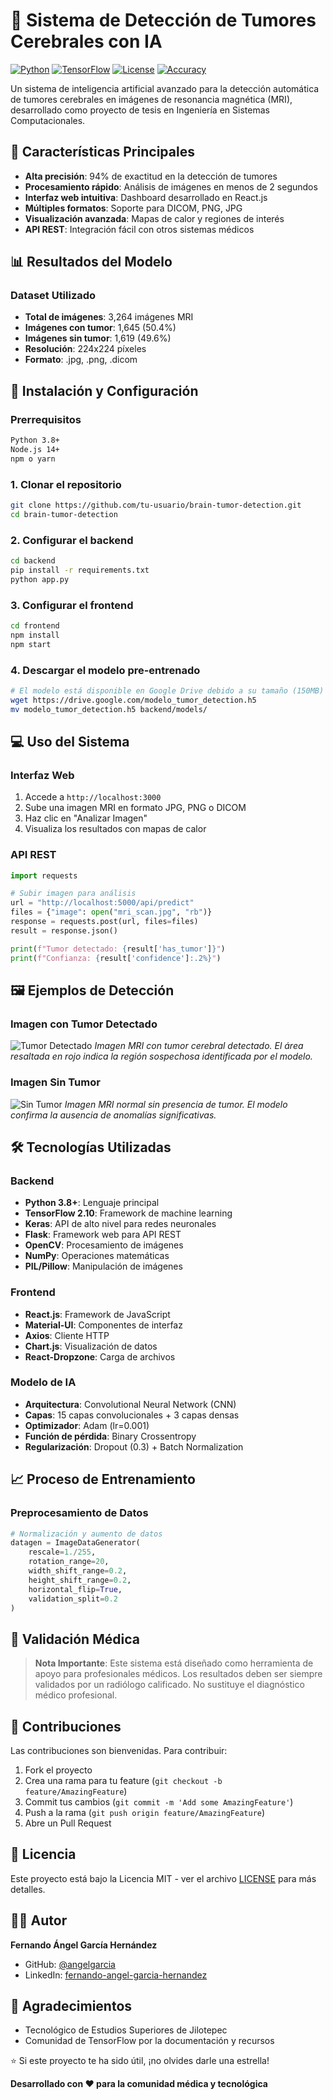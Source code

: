 # 🧠 Sistema de Detección de Tumores Cerebrales con IA

[![Python](https://img.shields.io/badge/Python-3.8+-blue.svg)](https://www.python.org/downloads/)
[![TensorFlow](https://img.shields.io/badge/TensorFlow-2.10+-orange.svg)](https://tensorflow.org/)
[![License](https://img.shields.io/badge/License-MIT-green.svg)](LICENSE)
[![Accuracy](https://img.shields.io/badge/Accuracy-94%25-brightgreen.svg)]()

Un sistema de inteligencia artificial avanzado para la detección automática de tumores cerebrales en imágenes de resonancia magnética (MRI), desarrollado como proyecto de tesis en Ingeniería en Sistemas Computacionales.

## 🎯 Características Principales

- **Alta precisión**: 94% de exactitud en la detección de tumores
- **Procesamiento rápido**: Análisis de imágenes en menos de 2 segundos
- **Interfaz web intuitiva**: Dashboard desarrollado en React.js
- **Múltiples formatos**: Soporte para DICOM, PNG, JPG
- **Visualización avanzada**: Mapas de calor y regiones de interés
- **API REST**: Integración fácil con otros sistemas médicos

## 📊 Resultados del Modelo

### Dataset Utilizado
- **Total de imágenes**: 3,264 imágenes MRI
- **Imágenes con tumor**: 1,645 (50.4%)
- **Imágenes sin tumor**: 1,619 (49.6%)
- **Resolución**: 224x224 píxeles
- **Formato**: .jpg, .png, .dicom

## 🚀 Instalación y Configuración

### Prerrequisitos
```bash
Python 3.8+
Node.js 14+
npm o yarn
```

### 1. Clonar el repositorio
```bash
git clone https://github.com/tu-usuario/brain-tumor-detection.git
cd brain-tumor-detection
```

### 2. Configurar el backend
```bash
cd backend
pip install -r requirements.txt
python app.py
```

### 3. Configurar el frontend
```bash
cd frontend
npm install
npm start
```

### 4. Descargar el modelo pre-entrenado
```bash
# El modelo está disponible en Google Drive debido a su tamaño (150MB)
wget https://drive.google.com/modelo_tumor_detection.h5
mv modelo_tumor_detection.h5 backend/models/
```

## 💻 Uso del Sistema

### Interfaz Web
1. Accede a `http://localhost:3000`
2. Sube una imagen MRI en formato JPG, PNG o DICOM
3. Haz clic en "Analizar Imagen"
4. Visualiza los resultados con mapas de calor

### API REST
```python
import requests

# Subir imagen para análisis
url = "http://localhost:5000/api/predict"
files = {"image": open("mri_scan.jpg", "rb")}
response = requests.post(url, files=files)
result = response.json()

print(f"Tumor detectado: {result['has_tumor']}")
print(f"Confianza: {result['confidence']:.2%}")
```

## 🖼️ Ejemplos de Detección

### Imagen con Tumor Detectado
![Tumor Detectado](./tumor.png)
*Imagen MRI con tumor cerebral detectado. El área resaltada en rojo indica la región sospechosa identificada por el modelo.*

### Imagen Sin Tumor
![Sin Tumor](./sintumor.png)
*Imagen MRI normal sin presencia de tumor. El modelo confirma la ausencia de anomalías significativas.*

## 🛠️ Tecnologías Utilizadas

### Backend
- **Python 3.8+**: Lenguaje principal
- **TensorFlow 2.10**: Framework de machine learning
- **Keras**: API de alto nivel para redes neuronales
- **Flask**: Framework web para API REST
- **OpenCV**: Procesamiento de imágenes
- **NumPy**: Operaciones matemáticas
- **PIL/Pillow**: Manipulación de imágenes

### Frontend
- **React.js**: Framework de JavaScript
- **Material-UI**: Componentes de interfaz
- **Axios**: Cliente HTTP
- **Chart.js**: Visualización de datos
- **React-Dropzone**: Carga de archivos

### Modelo de IA
- **Arquitectura**: Convolutional Neural Network (CNN)
- **Capas**: 15 capas convolucionales + 3 capas densas
- **Optimizador**: Adam (lr=0.001)
- **Función de pérdida**: Binary Crossentropy
- **Regularización**: Dropout (0.3) + Batch Normalization

## 📈 Proceso de Entrenamiento

### Preprocesamiento de Datos
```python
# Normalización y aumento de datos
datagen = ImageDataGenerator(
    rescale=1./255,
    rotation_range=20,
    width_shift_range=0.2,
    height_shift_range=0.2,
    horizontal_flip=True,
    validation_split=0.2
)
```

## 🔬 Validación Médica

> **Nota Importante**: Este sistema está diseñado como herramienta de apoyo para profesionales médicos. Los resultados deben ser siempre validados por un radiólogo calificado. No sustituye el diagnóstico médico profesional.

## 🤝 Contribuciones

Las contribuciones son bienvenidas. Para contribuir:

1. Fork el proyecto
2. Crea una rama para tu feature (`git checkout -b feature/AmazingFeature`)
3. Commit tus cambios (`git commit -m 'Add some AmazingFeature'`)
4. Push a la rama (`git push origin feature/AmazingFeature`)
5. Abre un Pull Request

## 📄 Licencia

Este proyecto está bajo la Licencia MIT - ver el archivo [LICENSE](LICENSE) para más detalles.

## 👨‍💻 Autor

**Fernando Ángel García Hernández**
- GitHub: [@angelgarcia](https://github.com/angelgarcia)
- LinkedIn: [fernando-angel-garcia-hernandez](https://linkedin.com/in/fernando-angel-garcia-hernandez)

## 🙏 Agradecimientos

- Tecnológico de Estudios Superiores de Jilotepec
- Comunidad de TensorFlow por la documentación y recursos

⭐ Si este proyecto te ha sido útil, ¡no olvides darle una estrella!

**Desarrollado con ❤️ para la comunidad médica y tecnológica**
